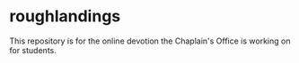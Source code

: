 # roughlandings
This repository is for the online devotion the Chaplain's Office is working on for students. 
